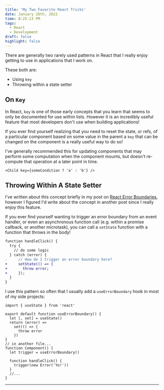 ```yaml
---
title: 'My Two Favorite React Tricks'
date: January 26th, 2022
time: 8:25:13 PM
tags:
  - React
  - Development
draft: false
highlight: false
---
```


There are generally two rarely used patterns in React that I really enjoy
getting to use in applications that I work on.

These both are:

- Using `key`
- Throwing within a state setter

## On `Key`

In React, `key` is one of those early concepts that you learn that seems to only
be documented for use within lists. However it is an incredibly useful feature
that most developers don't use when building applications!

If you ever find yourself realizing that you need to reset the state, or refs,
of a particular component based on some value in the parent a `key` that can be
changed on the component is a really useful way to do so!

I've generally recommended this for updating components that may perform some
computation when the component mounts, but doesn't re-compute that operation at
a later point in time.

```tsx
<Child key={someCondition ? 'a' : 'b'} />
```

## Throwing Within A State Setter

I've written about this concept briefly in my post on
[React Error Boundaries](/2019/january/react-error-boundaries#caveat),
however I figured I'd write about the concept in another post since I really
enjoy this feature.

If you ever find yourself wanting to trigger an error boundary from an event
handler, or even an asynchronous function call (e.g. within a promise callback,
or another microtask), you can call a `setState` function with a function that
throws in the body!

```diff
function handleClick() {
  try {
    // do some logic
  } catch (error) {
-     // How do I trigger an error boundary here?
+     setState(() => {
+       throw error;
+     });
  }
}
```

I use this pattern so often that I usually add a `useErrorBoundary` hook in most
of my side projects:

```tsx
import { useState } from 'react'

export default function useErrorBoundary() {
  let [, set] = useState()
  return (error) =>
    set(() => {
      throw error
    })
}
// in another file...
function Component() {
  let trigger = useErrorBoundary()

  function handleClick() {
    trigger(new Error('Yo!'))
  }
  //...
}
```

<Spacer />

---

<Spacer />
